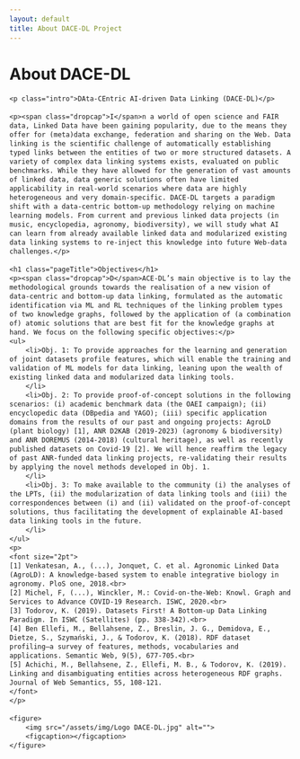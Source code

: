 ```yaml
---
layout: default
title: About DACE-DL Project
---
```


<div class="post">
    <h1 class="pageTitle">About DACE-DL</h1>
    
    <p class="intro">DAta-CEntric AI-driven Data Linking (DACE-DL)</p>

    <p><span class="dropcap">I</span>n a world of open science and FAIR data, Linked Data have been gaining popularity, due to the means they offer for (meta)data exchange, federation and sharing on the Web. Data linking is the scientific challenge of automatically establishing typed links between the entities of two or more structured datasets. A variety of complex data linking systems exists, evaluated on public benchmarks. While they have allowed for the generation of vast amounts of linked data, data generic solutions often have limited applicability in real-world scenarios where data are highly heterogeneous and very domain-specific. DACE-DL targets a paradigm shift with a data-centric bottom-up methodology relying on machine learning models. From current and previous linked data projects (in music, encyclopedia, agronomy, biodiversity), we will study what AI can learn from already available linked data and modularized existing data linking systems to re-inject this knowledge into future Web-data challenges.</p>
    
    <h1 class="pageTitle">Objectives</h1>
    <p><span class="dropcap">D</span>ACE-DL’s main objective is to lay the methodological grounds towards the realisation of a new vision of data-centric and bottom-up data linking, formulated as the automatic identification via ML and RL techniques of the linking problem types of two knowledge graphs, followed by the application of (a combination of) atomic solutions that are best fit for the knowledge graphs at hand. We focus on the following specific objectives:</p>
    <ul>
        <li>Obj. 1: To provide approaches for the learning and generation of joint datasets profile features, which will enable the training and validation of ML models for data linking, leaning upon the wealth of existing linked data and modularized data linking tools.
        </li>
        <li>Obj. 2: To provide proof-of-concept solutions in the following scenarios: (i) academic benchmark data (the OAEI campaign); (ii) encyclopedic data (DBpedia and YAGO); (iii) specific application domains from the results of our past and ongoing projects: AgroLD (plant biology) [1], ANR D2KAB (2019-2023) (agronomy & biodiversity) and ANR DOREMUS (2014-2018) (cultural heritage), as well as recently published datasets on Covid-19 [2]. We will hence reaffirm the legacy of past ANR-funded data linking projects, re-validating their results by applying the novel methods developed in Obj. 1.
        </li>
        <li>Obj. 3: To make available to the community (i) the analyses of the LPTs, (ii) the modularization of data linking tools and (iii) the correspondences between (i) and (ii) validated on the proof-of-concept solutions, thus facilitating the development of explainable AI-based data linking tools in the future.
        </li>
    </ul>
    <p>
    <font size="2pt">
    [1] Venkatesan, A., (...), Jonquet, C. et al. Agronomic Linked Data (AgroLD): A knowledge-based system to enable integrative biology in agronomy. PloS one, 2018.<br>
    [2] Michel, F, (...), Winckler, M.: Covid-on-the-Web: Knowl. Graph and Services to Advance COVID-19 Research. ISWC, 2020.<br>
    [3] Todorov, K. (2019). Datasets First! A Bottom-up Data Linking Paradigm. In ISWC (Satellites) (pp. 338-342).<br>
    [4] Ben Ellefi, M., Bellahsene, Z., Breslin, J. G., Demidova, E., Dietze, S., Szymański, J., & Todorov, K. (2018). RDF dataset profiling–a survey of features, methods, vocabularies and applications. Semantic Web, 9(5), 677-705.<br>
    [5] Achichi, M., Bellahsene, Z., Ellefi, M. B., & Todorov, K. (2019). Linking and disambiguating entities across heterogeneous RDF graphs. Journal of Web Semantics, 55, 108-121.
    </font>
    </p>

    <figure>
        <img src="/assets/img/Logo DACE-DL.jpg" alt=""> 
        <figcaption></figcaption>
    </figure>

</div>
